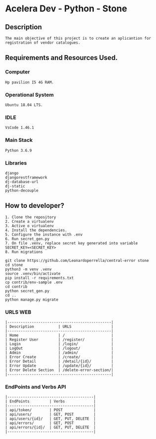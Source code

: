# Acelera Dev - Python - Stone

## Description
    The main objective of this project is to create an aplicantion for registration of vendor catalogues.

## Requirements and Resources Used.

### Computer

    Hp pavilion I5 4G RAM.

### Operational System

    Ubuntu 18.04 LTS.

### IDLE

    VsCode 1.46.1

### Main Stack
    
    Python 3.6.9

### Libraries

    django
    djangorestframework
    dj-database-url
    dj-static
    python-decouple

## How to developer?

    1. Clone the repository
    2. Create a virtualenv
    3. Active o virtualenv
    4. Install the dependencies.
    5. Configure the instance with .env
    6. Run secret_gen.py
    7. On file .venv, replace secret key generated into variable SECRET_KEY=<SECRET_KEY>
    8. Run migrations


```console
git clone https://github.com/Leonardoperrella/central-error stone
cd stone
python3 -m venv .venv
source .venv/bin/activate
pip install -r requirements.txt
cp contrib/env-sample .env
cd contrib
python secret_gen.py
cd ..
python manage.py migrate
```
### URLS WEB
```
|-----------------------------------------------|
| Description           | URLS                  |
|-----------------------------------------------|
| Home                  | /                     |
| Register User         | /register/            |
| Login                 | /login/               |
| LogOut                | /logout/              |
| Admin                 | /admin/               |
| Error Create          | /create/              |
| Error Detail          | /detail/{id}/         |      
| Error Update          | /update/{id}/         |
| Error Delete Section  | /delete-error-section/|
|-----------------------------------------------|
```

### EndPoints and Verbs API

```
|---------------------------------------|
| EndPoints         | Verbs             |
|---------------------------------------|
| api/token/        | POST              |
| api/users/        | GET, POST         |
| api/users/{id}/   | GET, PUT, DELETE  |
| api/errors/       | GET, POST         |
| api/errors/{id}/  | GET, PUT, DELETE  |
|---------------------------------------|
```